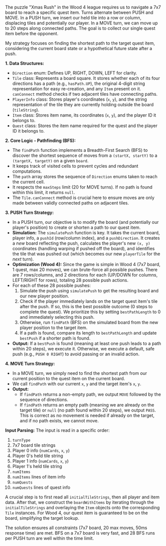 The puzzle "Xmas Rush" in the Wood 4 league requires us to navigate a 7x7 board to reach a specific quest item. Turns alternate between PUSH and MOVE. In a PUSH turn, we insert our held tile into a row or column, displacing tiles and potentially our player. In a MOVE turn, we can move up to 20 steps along connected paths. The goal is to collect our single quest item before the opponent.

My strategy focuses on finding the shortest path to the target quest item, considering the current board state or a hypothetical future state after a push.

**1. Data Structures:**
- `Direction` enum: Defines UP, RIGHT, DOWN, LEFT for clarity.
- `Tile` class: Represents a board square. It stores whether each of its four directions has a path (e.g., `hasPath.UP`), the original 4-digit string representation for easy re-creation, and any `Item` present on it. `canConnect` method checks if two adjacent tiles have connecting paths.
- `PlayerInfo` class: Stores player's coordinates (`x`, `y`), and the string representation of the tile they are currently holding outside the board (`tileString`).
- `Item` class: Stores item name, its coordinates (`x`, `y`), and the player ID it belongs to.
- `Quest` class: Stores the item name required for the quest and the player ID it belongs to.

**2. Core Logic - Pathfinding (BFS):**
- The `findPath` function implements a Breadth-First Search (BFS) to discover the shortest sequence of moves from a `(startX, startY)` to a `(targetX, targetY)` on a given `board`.
- It keeps track of visited cells to prevent cycles and redundant computations.
- The `path` array stores the sequence of `Direction` enums taken to reach the current cell.
- It respects the `maxSteps` limit (20 for MOVE turns). If no path is found within this limit, it returns `null`.
- The `Tile.canConnect` method is crucial here to ensure moves are only made between validly connected paths on adjacent tiles.

**3. PUSH Turn Strategy:**
- In a PUSH turn, our objective is to modify the board (and potentially our player's position) to create or shorten a path to our quest item.
- **Simulation:** The `simulatePush` function is key. It takes the current board, player info, a `pushId` (row/column index), and a `pushDirection`. It creates a *new* board reflecting the push, calculates the player's new `(x, y)` coordinates (handling warping if pushed off the board), and identifies the tile that was pushed out (which becomes our new `playerTile` for the *next* turn).
- **Optimization (Wood 4):** Since the game is simple in Wood 4 (7x7 board, 1 quest, max 20 moves), we can brute-force all possible pushes. There are 7 rows/columns, and 2 directions for each (UP/DOWN for columns, LEFT/RIGHT for rows), totaling 28 possible push actions.
- For each of these 28 possible pushes:
    1. Simulate the push using `simulatePush` to get the resulting board and our new player position.
    2. Check if the player immediately lands on the target quest item's tile after the push. If so, this is the best possible outcome (0 steps to complete the quest). We prioritize this by setting `bestPathLength` to 0 and immediately selecting this push.
    3. Otherwise, run `findPath` (BFS) on the simulated board from the new player position to the target item.
    4. If a path is found, compare its length to `bestPathLength` and update `bestPush` if a shorter path is found.
- **Output:** If a `bestPush` is found (meaning at least one push leads to a path within 20 steps), we execute it. Otherwise, we execute a default, safe push (e.g., `PUSH 0 RIGHT`) to avoid passing or an invalid action.

**4. MOVE Turn Strategy:**
- In a MOVE turn, we simply need to find the shortest path from our current position to the quest item on the current board.
- We call `findPath` with our current `x`, `y` and the target item's `x`, `y`.
- **Output:**
    - If `findPath` returns a non-empty path, we output `MOVE` followed by the sequence of directions.
    - If `findPath` returns an empty path (meaning we are already on the target tile) or `null` (no path found within 20 steps), we output `PASS`. This is correct as no movement is needed if already on the target, and if no path exists, we cannot move.

**Input Parsing:**
The input is read in a specific order:
1. `turnType`
2. 7x7 board tile strings
3. Player 0 info (`numCards`, `x`, `y`)
4. Player 0's held tile string
5. Player 1 info (`numCards`, `x`, `y`)
6. Player 1's held tile string
7. `numItems`
8. `numItems` lines of item info
9. `numQuests`
10. `numQuests` lines of quest info

A crucial step is to first read all `initialTileStrings`, then all player and item data. After that, we construct the `boardWithItems` by iterating through the `initialTileStrings` and overlaying the `Item` objects onto the corresponding `Tile` instances. For Wood 4, our quest item is guaranteed to be on the board, simplifying the target lookup.

The solution ensures all constraints (7x7 board, 20 max moves, 50ms response time) are met. BFS on a 7x7 board is very fast, and 28 BFS runs per PUSH turn are well within the time limit.
